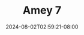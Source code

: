 --- 
title: "Amey 7"
description: "video bokeh Amey 7     terbaru"
date: 2024-08-02T02:59:21-08:00
file_code: "5c7rgumqzz51"
draft: false
cover: "oqmgwzg50bat5lb8.jpg"
tags: ["Amey", "bokep-indo", "bokep-viral", "bokep-ig"]
length: 380
fld_id: "1483135"
foldername: "Amey"
categories: ["Amey"]
views: 0
---